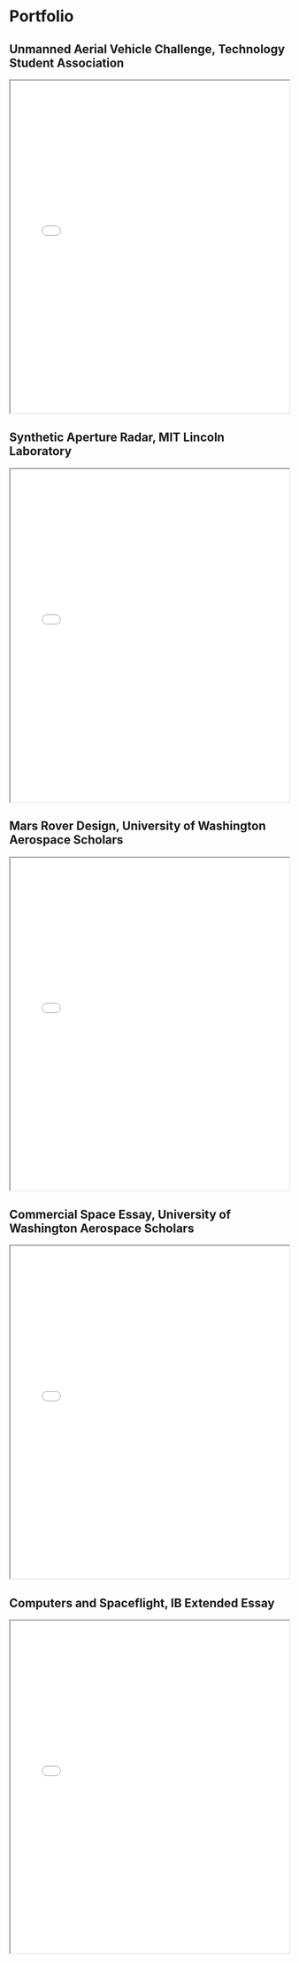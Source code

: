 # Portfolio

## Unmanned Aerial Vehicle Challenge, Technology Student Association

<iframe src="{{ '/assets/TSA.pdf' | relative_url }}" width="100%" height="600px">
</iframe>


## Synthetic Aperture Radar, MIT Lincoln Laboratory

<iframe src="{{ '/assets/LLRISE.pdf' | relative_url }}" width="100%" height="600px">
</iframe>


## Mars Rover Design, University of Washington Aerospace Scholars

<iframe src="{{ '/assets/WAS.pdf' | relative_url }}" width="100%" height="600px">
</iframe>


## Commercial Space Essay, University of Washington Aerospace Scholars

<iframe src="{{ '/assets/WAS_essay.pdf' | relative_url }}" width="100%" height="600px">
</iframe>


## Computers and Spaceflight, IB Extended Essay

<iframe src="{{ '/assets/EE.pdf' | relative_url }}" width="100%" height="600px">
</iframe>
